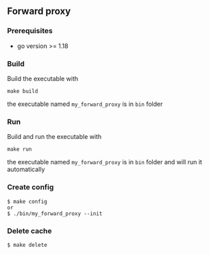Forward proxy 
---

### Prerequisites
- go version >= 1.18

### Build
Build the executable with 
```
make build 
``` 
the executable named `my_forward_proxy` is in `bin` folder

### Run
Build and run the executable with 
```
make run 
``` 
the executable named `my_forward_proxy` is in `bin` folder and will run it automatically

### Create config
```
$ make config
or
$ ./bin/my_forward_proxy --init
``` 

### Delete cache
```
$ make delete
``` 
